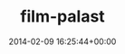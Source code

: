 ---
title:		"film-palast"
type:		"photos"
mediatype:		"upload"
location:		"TBC"
date:		"2014-02-09 16:25:44+00:00"
album:		"city"
filename:		"film-palast.md"
series:		""
cl_public_id:		"city/film-palast"
cl_version:		1497000277
format:		"tiff"
bytes:		6397500
width:		2560
height:		1440
colours:
- "#271715"
- "#312A1D"
- "#7B3942"
- "#F4EAE5"
- "#736543"
- "#E57B82"
- "#0E0304"
- "#3A332F"
- "#7A7061"
- "#745445"
- "#D9D8C7"
- "#80806A"
exposure_mode:		"Auto"
program:		"Aperture-priority AE"
aperture:		"4.0"
focal_length:		"50.0 mm"
iso:		"800"
shutter_speed:		"1/20"
metering:		"Multi-segment"
flash:		"Off, Did not fire"
white_balance:		"Custom"
colour_temp:		"3600"
has_crop:		"true"
orientation:		"Horizontal (normal)"
camera_model:		"NIKON D800"
lens_info:		"0mm f/0"
artist:		"No artist info"
x_resolution:		"300"
y_resolution:		"300"
---